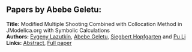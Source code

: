 <h2>Papers by Abebe Geletu:</h2>
<p>
<b>Title:</b> Modified Multiple Shooting Combined with Collocation Method in JModelica.org with Symbolic Calculations<br />
<b>Authors:</b> <a href="../authors/author_190.html">Evgeny Lazutkin</a>, <a href="../authors/author_109.html">Abebe Geletu</a>, <a href="../authors/author_137.html">Siegbert Hopfgarten</a> and <a href="../authors/author_195.html">Pu Li</a><br />
<b>Links:</b> <a href="../abstracts/abstract_105.pdf">Abstract</a>, <a href="../submissions/ECP14096999_LazutkinGeletuHopfgartenLi.pdf">Full paper</a>
</p>